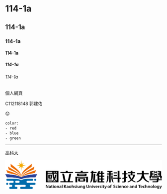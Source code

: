 # 114-1a
## 114-1a
### 114-1a
#### 114-1a
##### 114-1a
###### 114-1a

個人網頁

C112118148 郭建佑

😟

```
color:
- red
- blue
- green
```
---

[高科大](https://www.nkust.edu.tw/)

![nkust](nkust.png)
